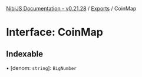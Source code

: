[NibiJS Documentation - v0.21.28](../intro.md) / [Exports](../modules.md) / CoinMap

# Interface: CoinMap

## Indexable

▪ [denom: `string`]: `BigNumber`

